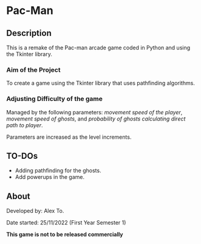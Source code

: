 # Pac-Man

## Description
This is a remake of the Pac-man arcade game coded in Python and using the Tkinter library.

### Aim of the Project
To create a game using the Tkinter library that uses pathfinding algorithms.


### Adjusting Difficulty of the game
Managed by the following parameters: _movement speed of the player_, _movement speed of ghosts_, and _probability of ghosts calculating direct path to player_. 

Parameters are increased as the level increments.

## TO-DOs
- Adding pathfinding for the ghosts.
- Add powerups in the game.

## About
Developed by: Alex To.

Date started: 25/11/2022 (First Year Semester 1)


**This game is not to be released commercially**
